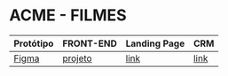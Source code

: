# ACME - FILMES

Protótipo | FRONT-END | Landing Page | CRM
----------|-----------|--------------|-----
[Figma][link1] | [projeto][link2] | [link][link3] | [link][link4] 


[link1]: https://www.figma.com/file/7FmQNmHHWKbSr8mfo1xwtq/Acme-Filmes?type=design&node-id=0-1&mode=design&t=Umt8bPDsGvA6HGZu-0
[link2]: https://github.com/vitorkolle/acme-filmes-front
[link3]: https://vitorkolle.github.io/acme-filmes-front/
[link4]: https://github.com/vitorkolle/acme-filmes-cms.git

